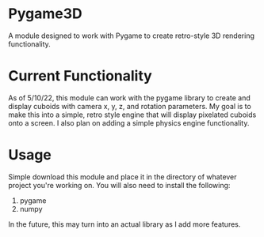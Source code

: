 # Pygame3D
A module designed to work with Pygame to create retro-style 3D rendering functionality.
# Current Functionality
As of 5/10/22, this module can work with the pygame library to create and display cuboids with camera x, y, z, and rotation parameters.  My goal is to make this into a simple, retro style engine that will display pixelated cuboids onto a screen.  I also plan on adding a simple physics engine functionality.
# Usage
Simple download this module and place it in the directory of whatever project you're working on.  You will also need to install the following:
1. pygame
2. numpy

In the future, this may turn into an actual library as I add more features.

